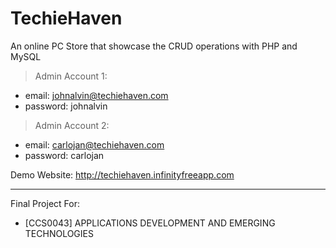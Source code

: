 # TechieHaven

An online PC Store that showcase the CRUD operations with PHP and MySQL


> Admin Account 1:
- email: johnalvin@techiehaven.com
- password: johnalvin
> Admin Account 2:
- email: carlojan@techiehaven.com
- password: carlojan


Demo Website: http://techiehaven.infinityfreeapp.com

---

Final Project For:

- \[CCS0043] APPLICATIONS DEVELOPMENT AND EMERGING TECHNOLOGIES